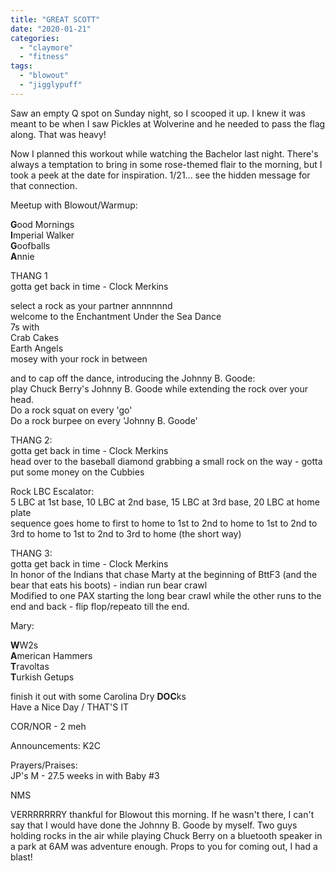 ```yaml
---
title: "GREAT SCOTT"
date: "2020-01-21"
categories: 
  - "claymore"
  - "fitness"
tags: 
  - "blowout"
  - "jigglypuff"
---
```


Saw an empty Q spot on Sunday night, so I scooped it up. I knew it was meant to be when I saw Pickles at Wolverine and he needed to pass the flag along. That was heavy!

Now I planned this workout while watching the Bachelor last night. There's always a temptation to bring in some rose-themed flair to the morning, but I took a peek at the date for inspiration. 1/21... see the hidden message for that connection.

Meetup with Blowout/Warmup:  
  
**G**ood Mornings  
**I**mperial Walker  
**G**oofballs  
**A**nnie

THANG 1  
gotta get back in time - Clock Merkins

select a rock as your partner annnnnnd  
welcome to the Enchantment Under the Sea Dance  
7s with  
Crab Cakes  
Earth Angels  
mosey with your rock in between  
  
and to cap off the dance, introducing the Johnny B. Goode:  
play Chuck Berry's Johnny B. Goode while extending the rock over your head.  
Do a rock squat on every 'go'  
Do a rock burpee on every 'Johnny B. Goode'

THANG 2:  
gotta get back in time - Clock Merkins  
head over to the baseball diamond grabbing a small rock on the way - gotta put some money on the Cubbies  
  
Rock LBC Escalator:  
5 LBC at 1st base, 10 LBC at 2nd base, 15 LBC at 3rd base, 20 LBC at home plate  
sequence goes home to first to home to 1st to 2nd to home to 1st to 2nd to 3rd to home to 1st to 2nd to 3rd to home (the short way)

THANG 3:  
gotta get back in time - Clock Merkins  
In honor of the Indians that chase Marty at the beginning of BttF3 (and the bear that eats his boots) - indian run bear crawl  
Modified to one PAX starting the long bear crawl while the other runs to the end and back - flip flop/repeato till the end.

Mary:  
  
**W**W2s  
**A**merican Hammers  
**T**ravoltas  
**T**urkish Getups  
  
finish it out with some Carolina Dry **DOC**ks  
Have a Nice Day / THAT'S IT

COR/NOR - 2 meh

Announcements: K2C

Prayers/Praises:  
JP's M - 27.5 weeks in with Baby #3

NMS  
  
VERRRRRRRY thankful for Blowout this morning. If he wasn't there, I can't say that I would have done the Johnny B. Goode by myself. Two guys holding rocks in the air while playing Chuck Berry on a bluetooth speaker in a park at 6AM was adventure enough. Props to you for coming out, I had a blast!
